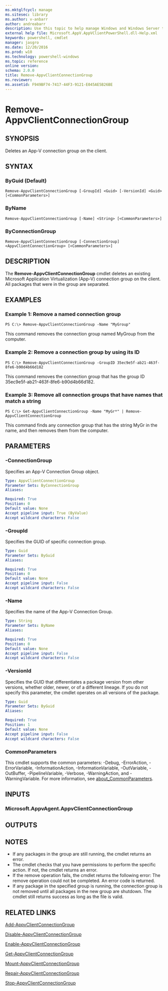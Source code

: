 ```yaml
---
ms.mktglfcycl: manage
ms.sitesec: library
ms.author: v-anbarr
author: andreabarr
description: Use this topic to help manage Windows and Windows Server technologies with Windows PowerShell.
external help file: Microsoft.AppV.AppVClientPowerShell.dll-Help.xml
keywords: powershell, cmdlet
manager: jasgro
ms.date: 12/20/2016
ms.prod: w10
ms.technology: powershell-windows
ms.topic: reference
online version: 
schema: 2.0.0
title: Remove-AppvClientConnectionGroup
ms.reviewer:
ms.assetid: F949BF74-7417-44F3-9121-E045AE5B26BE
---
```


# Remove-AppvClientConnectionGroup

## SYNOPSIS
Deletes an App-V connection group on the client.

## SYNTAX

### ByGuid (Default)
```
Remove-AppvClientConnectionGroup [-GroupId] <Guid> [-VersionId] <Guid> [<CommonParameters>]
```

### ByName
```
Remove-AppvClientConnectionGroup [-Name] <String> [<CommonParameters>]
```

### ByConnectionGroup
```
Remove-AppvClientConnectionGroup [-ConnectionGroup] <AppvClientConnectionGroup> [<CommonParameters>]
```

## DESCRIPTION
The **Remove-AppvClientConnectionGroup** cmdlet deletes an existing Microsoft Application Virtualization (App-V) connection group on the client.
All packages that were in the group are separated.

## EXAMPLES

### Example 1: Remove a named connection group
```
PS C:\> Remove-AppvClientConnectionGroup -Name "MyGroup"
```

This command removes the connection group named MyGroup from the computer.

### Example 2: Remove a connection group by using its ID
```
PS C:\> Remove-AppvClientConnectionGroup -GroupID 35ec9e5f-ab21-463f-8fe6-b90d4b66d182
```

This command removes the connection group that has the group ID 35ec9e5f-ab21-463f-8fe6-b90d4b66d182.

### Example 3: Remove all connection groups that have names that match a string
```
PS C:\> Get-AppvClientConnectionGroup -Name "MyGr*" | Remove-AppvClientConnectionGroup
```

This command finds any connection group that has the string MyGr in the name, and then removes them from the computer.

## PARAMETERS

### -ConnectionGroup
Specifies an App-V Connection Group object.

```yaml
Type: AppvClientConnectionGroup
Parameter Sets: ByConnectionGroup
Aliases: 

Required: True
Position: 0
Default value: None
Accept pipeline input: True (ByValue)
Accept wildcard characters: False
```

### -GroupId
Specifies the GUID of specific connection group.

```yaml
Type: Guid
Parameter Sets: ByGuid
Aliases: 

Required: True
Position: 0
Default value: None
Accept pipeline input: False
Accept wildcard characters: False
```

### -Name
Specifies the name of the App-V Connection Group.

```yaml
Type: String
Parameter Sets: ByName
Aliases: 

Required: True
Position: 0
Default value: None
Accept pipeline input: False
Accept wildcard characters: False
```

### -VersionId
Specifies the GUID that differentiates a package version from other versions, whether older, newer, or of a different lineage.
If you do not specify this parameter, the cmdlet operates on all versions of the package.

```yaml
Type: Guid
Parameter Sets: ByGuid
Aliases: 

Required: True
Position: 1
Default value: None
Accept pipeline input: False
Accept wildcard characters: False
```

### CommonParameters
This cmdlet supports the common parameters: -Debug, -ErrorAction, -ErrorVariable, -InformationAction, -InformationVariable, -OutVariable, -OutBuffer, -PipelineVariable, -Verbose, -WarningAction, and -WarningVariable. For more information, see [about_CommonParameters](http://go.microsoft.com/fwlink/?LinkID=113216).

## INPUTS

### Microsoft.AppvAgent.AppvClientConnectionGroup

## OUTPUTS

## NOTES
* If any packages in the group are still running, the cmdlet returns an error.
* The cmdlet checks that you have permissions to perform the specific action. If not, the cmdlet returns an error.
* If the remove operation fails, the cmdlet returns the following error:  The remove operation could not be completed. An error code is returned.
* If any package in the specified group is running, the connection group is not removed until all packages in the new group are shutdown. The cmdlet still returns success as long as the file is valid.

## RELATED LINKS

[Add-AppvClientConnectionGroup](./Add-AppvClientConnectionGroup.md)

[Disable-AppvClientConnectionGroup](./Disable-AppvClientConnectionGroup.md)

[Enable-AppvClientConnectionGroup](./Enable-AppvClientConnectionGroup.md)

[Get-AppvClientConnectionGroup](./Get-AppvClientConnectionGroup.md)

[Mount-AppvClientConnectionGroup](./Mount-AppvClientConnectionGroup.md)

[Repair-AppvClientConnectionGroup](./Repair-AppvClientConnectionGroup.md)

[Stop-AppvClientConnectionGroup](./Stop-AppvClientConnectionGroup.md)

